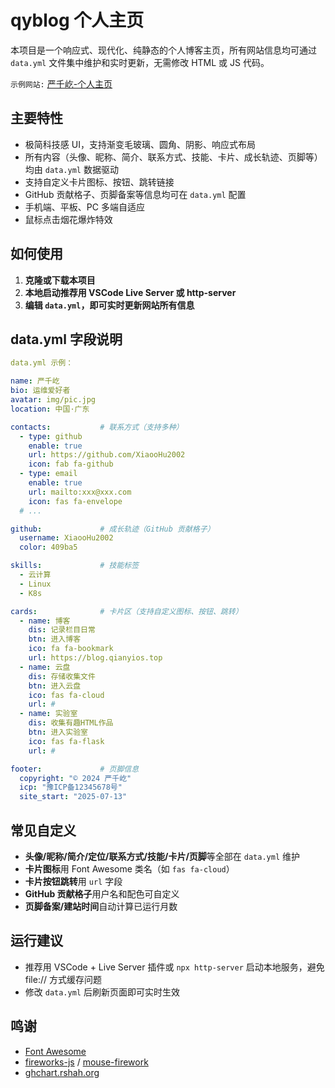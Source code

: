 # qyblog 个人主页

本项目是一个响应式、现代化、纯静态的个人博客主页，所有网站信息均可通过 `data.yml` 文件集中维护和实时更新，无需修改 HTML 或 JS 代码。

`示例网站:` [严千屹-个人主页](https://qianyios.top)

## 主要特性
- 极简科技感 UI，支持渐变毛玻璃、圆角、阴影、响应式布局
- 所有内容（头像、昵称、简介、联系方式、技能、卡片、成长轨迹、页脚等）均由 `data.yml` 数据驱动
- 支持自定义卡片图标、按钮、跳转链接
- GitHub 贡献格子、页脚备案等信息均可在 `data.yml` 配置
- 手机端、平板、PC 多端自适应
- 鼠标点击烟花爆炸特效

## 如何使用

1. **克隆或下载本项目**
2. **本地启动推荐用 VSCode Live Server 或 http-server**
3. **编辑 `data.yml`，即可实时更新网站所有信息**

## data.yml 字段说明

```yaml
data.yml 示例：

name: 严千屹
bio: 运维爱好者
avatar: img/pic.jpg
location: 中国·广东

contacts:           # 联系方式（支持多种）
  - type: github
    enable: true
    url: https://github.com/XiaooHu2002
    icon: fab fa-github
  - type: email
    enable: true
    url: mailto:xxx@xxx.com
    icon: fas fa-envelope
  # ...

github:             # 成长轨迹（GitHub 贡献格子）
  username: XiaooHu2002
  color: 409ba5

skills:             # 技能标签
  - 云计算
  - Linux
  - K8s

cards:              # 卡片区（支持自定义图标、按钮、跳转）
  - name: 博客
    dis: 记录栏目日常
    btn: 进入博客
    ico: fa fa-bookmark
    url: https://blog.qianyios.top
  - name: 云盘
    dis: 存储收集文件
    btn: 进入云盘
    ico: fas fa-cloud
    url: #
  - name: 实验室
    dis: 收集有趣HTML作品
    btn: 进入实验室
    ico: fas fa-flask
    url: #

footer:             # 页脚信息
  copyright: "© 2024 严千屹"
  icp: "豫ICP备12345678号"
  site_start: "2025-07-13"
```

## 常见自定义
- **头像/昵称/简介/定位/联系方式/技能/卡片/页脚**等全部在 `data.yml` 维护
- **卡片图标**用 Font Awesome 类名（如 `fas fa-cloud`）
- **卡片按钮跳转**用 `url` 字段
- **GitHub 贡献格子**用户名和配色可自定义
- **页脚备案/建站时间**自动计算已运行月数

## 运行建议
- 推荐用 VSCode + Live Server 插件或 `npx http-server` 启动本地服务，避免 file:// 方式缓存问题
- 修改 `data.yml` 后刷新页面即可实时生效

## 鸣谢
- [Font Awesome](https://fontawesome.com/)
- [fireworks-js](https://fireworks.js.org/) / [mouse-firework](https://github.com/zh-lx/mouse-firework)
- [ghchart.rshah.org](https://ghchart.rshah.org/)

